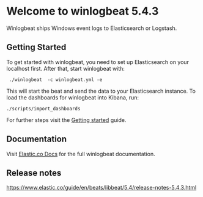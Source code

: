# Welcome to winlogbeat 5.4.3

Winlogbeat ships Windows event logs to Elasticsearch or Logstash.

## Getting Started

To get started with winlogbeat, you need to set up Elasticsearch on your localhost first. After that, start winlogbeat with:

     ./winlogbeat  -c winlogbeat.yml -e

This will start the beat and send the data to your Elasticsearch instance. To load the dashboards for winlogbeat into Kibana, run:

    ./scripts/import_dashboards

For further steps visit the [Getting started](https://www.elastic.co/guide/en/beats/winlogbeat/5.4/winlogbeat-getting-started.html) guide.

## Documentation

Visit [Elastic.co Docs](https://www.elastic.co/guide/en/beats/winlogbeat/5.4/index.html) for the full winlogbeat documentation.

## Release notes

https://www.elastic.co/guide/en/beats/libbeat/5.4/release-notes-5.4.3.html
